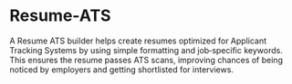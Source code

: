 # Resume-ATS
A Resume ATS builder helps create resumes optimized for Applicant Tracking Systems by using simple formatting and job‑specific keywords. This ensures the resume passes ATS scans, improving chances of being noticed by employers and getting shortlisted for interviews.
